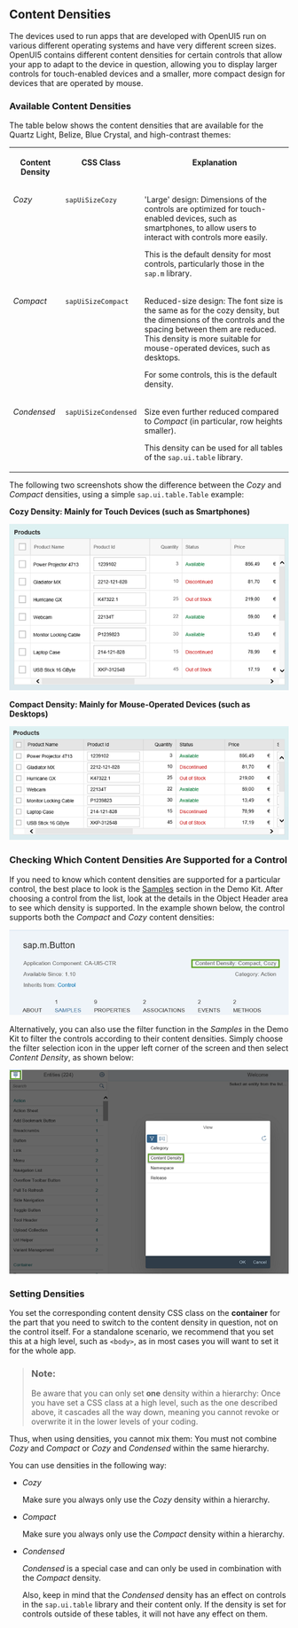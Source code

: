 <!-- loioe54f729da8e3405fae5e4fe8ae7784c1 -->

## Content Densities

The devices used to run apps that are developed with OpenUI5 run on various different operating systems and have very different screen sizes. OpenUI5 contains different content densities for certain controls that allow your app to adapt to the device in question, allowing you to display larger controls for touch-enabled devices and a smaller, more compact design for devices that are operated by mouse.



### Available Content Densities

The table below shows the content densities that are available for the Quartz Light, Belize, Blue Crystal, and high-contrast themes:


<table>
<tr>
<th valign="top">

Content Density

</th>
<th valign="top">

CSS Class

</th>
<th valign="top">

Explanation

</th>
</tr>
<tr>
<td valign="top">

*Cozy* 

</td>
<td valign="top">

`sapUiSizeCozy` 

</td>
<td valign="top">

'Large' design: Dimensions of the controls are optimized for touch-enabled devices, such as smartphones, to allow users to interact with controls more easily.

This is the default density for most controls, particularly those in the `sap.m` library.

</td>
</tr>
<tr>
<td valign="top">

*Compact* 

</td>
<td valign="top">

`sapUiSizeCompact` 

</td>
<td valign="top">

Reduced-size design: The font size is the same as for the cozy density, but the dimensions of the controls and the spacing between them are reduced. This density is more suitable for mouse-operated devices, such as desktops.

For some controls, this is the default density.

</td>
</tr>
<tr>
<td valign="top">

*Condensed* 

</td>
<td valign="top">

`sapUiSizeCondensed` 

</td>
<td valign="top">

Size even further reduced compared to *Compact* \(in particular, row heights smaller\).

This density can be used for all tables of the `sap.ui.table` library.

</td>
</tr>
</table>

The following two screenshots show the difference between the *Cozy* and *Compact* densities, using a simple `sap.ui.table.Table` example:

  
  
**Cozy Density: Mainly for Touch Devices \(such as Smartphones\)**

![](images/loioc9c8ffa0b9cf4f4d91987b49693e8f75_LowRes.png "Cozy Density: Mainly for Touch Devices (such as Smartphones)")

  
  
**Compact Density: Mainly for Mouse-Operated Devices \(such as Desktops\)**

![](images/loio644ff9d3949e4f1895d4aadf2b107558_LowRes.png "Compact Density: Mainly for Mouse-Operated Devices (such as Desktops)")



### Checking Which Content Densities Are Supported for a Control

If you need to know which content densities are supported for a particular control, the best place to look is the [Samples](https://ui5.sap.com/explored.html) section in the Demo Kit. After choosing a control from the list, look at the details in the Object Header area to see which density is supported. In the example shown below, the control supports both the *Compact* and *Cozy* content densities:

![](images/loiobc564fc273134d5db475b08c937acef8_LowRes.png)

Alternatively, you can also use the filter function in the *Samples* in the Demo Kit to filter the controls according to their content densities. Simply choose the filter selection icon in the upper left corner of the screen and then select *Content Density*, as shown below:

![](images/loio18e87a860e0c426c894432634d81af22_LowRes.png)



### Setting Densities

You set the corresponding content density CSS class on the **container** for the part that you need to switch to the content density in question, not on the control itself. For a standalone scenario, we recommend that you set this at a high level, such as `<body>`, as in most cases you will want to set it for the whole app.

> ### Note:  
> Be aware that you can only set **one** density within a hierarchy: Once you have set a CSS class at a high level, such as the one described above, it cascades all the way down, meaning you cannot revoke or overwrite it in the lower levels of your coding.

Thus, when using densities, you cannot mix them: You must not combine *Cozy* and *Compact* or *Cozy* and *Condensed* within the same hierarchy.

You can use densities in the following way:

-   *Cozy*

    Make sure you always only use the *Cozy* density within a hierarchy.

-   *Compact*

    Make sure you always only use the *Compact* density within a hierarchy.

-   *Condensed*

    *Condensed* is a special case and can only be used in combination with the *Compact* density.

    Also, keep in mind that the *Condensed* density has an effect on controls in the `sap.ui.table` library and their content only. If the density is set for controls outside of these tables, it will not have any effect on them.


